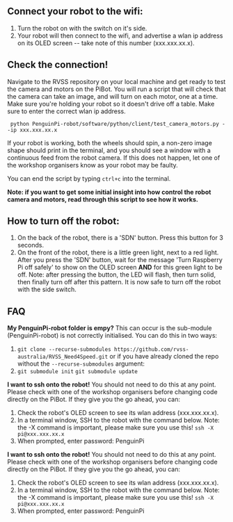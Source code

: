 ## Connect your robot to the wifi:
1. Turn the robot on with the switch on it's side.
2. Your robot will then connect to the wifi, and advertise a wlan ip address on its OLED screen -- take note of this number (xxx.xxx.xx.x).

## Check the connection!
Navigate to the RVSS repository on your local machine and get ready to test the camera and motors on the PiBot. You will run a script that will check that the camera can take an image, and will turn on each motor, one at a time. Make sure you're holding your robot so it doesn't drive off a table. Make sure to enter the correct wlan ip address.

``` python PenguinPi-robot/software/python/client/test_camera_motors.py --ip xxx.xxx.xx.x```

If your robot is working, both the wheels should spin, a non-zero image shape should print in the terminal, and you should see a window with a continuous feed from the robot camera. If this does not happen, let one of the workshop organisers know as your robot may be faulty.

You can end the script by typing `ctrl+c` into the terminal.

**Note: if you want to get some initial insight into how control the robot camera and motors, read through this script to see how it works.**

## How to turn off the robot:
1. On the back of the robot, there is a 'SDN' button. Press this button for 3 seconds.
2. On the front of the robot, there is a little green light, next to a red light. After you press the 'SDN' button, wait for the message 'Turn Raspberry Pi off safely' to show on the OLED screen **AND** for this green light to be off. Note: after pressing the button, the LED will flash, then turn solid, then finally turn off after this pattern. It is now safe to turn off the robot with the side switch.

## FAQ
**My PenguinPi-robot folder is empy?**
This can occur is the sub-module (PenguinPi-robot) is not correctly initialised. You can do this in two ways:
1. ```git clone --recurse-submodules https://github.com/rvss-australia/RVSS_Need4Speed.git```
or if you have already cloned the repo without the `--recurse-submodules` argument:
2. ```git submodule init```
```git submodule update```

**I want to ssh onto the robot!**
You should not need to do this at any point. Please check with one of the workshop organisers before changing code directly on the PiBot. If they give you the go ahead, you can:
1. Check the robot's OLED screen to see its wlan address (xxx.xxx.xx.x).
2. In a terminal window, SSH to the robot with the command below. Note: the -X command is important, please make sure you use this!
```ssh -X pi@xxx.xxx.xx.x```
3. When prompted, enter password: PenguinPi

**I want to ssh onto the robot!**
You should not need to do this at any point. Please check with one of the workshop organisers before changing code directly on the PiBot. If they give you the go ahead, you can:
1. Check the robot's OLED screen to see its wlan address (xxx.xxx.xx.x).
2. In a terminal window, SSH to the robot with the command below. Note: the -X command is important, please make sure you use this!
```ssh -X pi@xxx.xxx.xx.x```
3. When prompted, enter password: PenguinPi 
